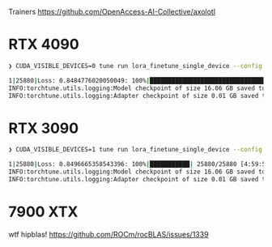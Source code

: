 Trainers
https://github.com/OpenAccess-AI-Collective/axolotl

# RTX 4090
```bash
❯ CUDA_VISIBLE_DEVICES=0 tune run lora_finetune_single_device --config torchtune/recipes/configs/llama3/8B_lora_single_device.yaml

1|25880|Loss: 0.8484776020050049: 100%|█████████████████████████████████████████████| 25880/25880 [2:30:00<00:00,  2.88it/s]
INFO:torchtune.utils.logging:Model checkpoint of size 16.06 GB saved to /tmp/Meta-Llama-3-8B-Instruct/meta_model_0.pt
INFO:torchtune.utils.logging:Adapter checkpoint of size 0.01 GB saved to /tmp/Meta-Llama-3-8B-Instruct/adapter_0.pt
```

# RTX 3090
```bash
❯ CUDA_VISIBLE_DEVICES=1 tune run lora_finetune_single_device --config torchtune/recipes/configs/llama3/8B_lora_single_device.yaml

1|25880|Loss: 0.8496665358543396: 100%|███████████| 25880/25880 [4:59:53<00:00,  1.44it/s]
INFO:torchtune.utils.logging:Model checkpoint of size 16.06 GB saved to /tmp/Meta-Llama-3-8B-Instruct/meta_model_0.pt
INFO:torchtune.utils.logging:Adapter checkpoint of size 0.01 GB saved to /tmp/Meta-Llama-3-8B-Instruct/adapter_0.pt
```

# 7900 XTX
wtf hipblas!
https://github.com/ROCm/rocBLAS/issues/1339